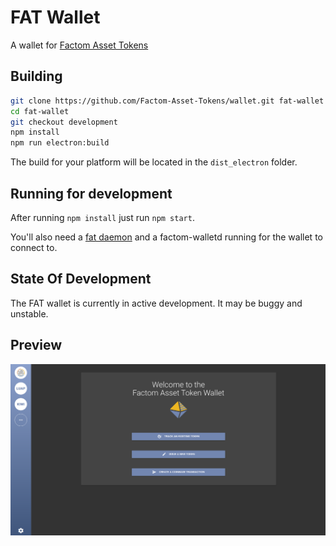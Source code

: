 # FAT Wallet

A wallet for [Factom Asset Tokens](https://github.com/Factom-Asset-Tokens/FAT)

## Building

```bash
git clone https://github.com/Factom-Asset-Tokens/wallet.git fat-wallet
cd fat-wallet
git checkout development
npm install
npm run electron:build
```

The build for your platform will be located in the `dist_electron` folder.

## Running for development

After running `npm install` just run `npm start`.

You'll also need a [fat daemon](https://github.com/Factom-Asset-Tokens/fatd) and a factom-walletd running for the wallet to connect to. 


## State Of Development

The FAT wallet is currently in active development. It may be buggy and unstable.

## Preview

![](assets/wallet-homepage.png)